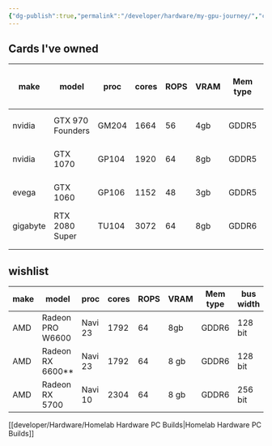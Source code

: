 ```yaml
---
{"dg-publish":true,"permalink":"/developer/hardware/my-gpu-journey/","created":"2025-04-09T22:15:15.291-05:00","updated":"2025-04-09T11:37:01.000-05:00"}
---
```



## Cards I've owned
| make     | model            | proc  | cores | ROPS | VRAM | Mem type | bus width | power     | launch vs now price | Link                                                                       |
| -------- | ---------------- | ----- | ----- | ---- | ---- | -------- | --------- | --------- | ------------------- | -------------------------------------------------------------------------- |
| nvidia   | GTX 970 Founders | GM204 | 1664  | 56   | 4gb  | GDDR5    | 256 bit   | 148 W max | $329                | [link](https://www.techpowerup.com/gpu-specs/geforce-gtx-970.c2620)        |
| nvidia   | GTX 1070         | GP104 | 1920  | 64   | 8gb  | GDDR5    | 256 bit   | 150 W max | $379                | [link](https://www.techpowerup.com/gpu-specs/geforce-gtx-1070.c2840)       |
| evega    | GTX 1060         | GP106 | 1152  | 48   | 3gb  | GDDR5    | 192 bit   | 120 W max | $199                | [link](https://www.techpowerup.com/gpu-specs/geforce-gtx-1060-3-gb.c2867)  |
| gigabyte | RTX 2080 Super   | TU104 | 3072  | 64   | 8gb  | GDDR6    | 256       | 250 W max | $699                | [link](https://www.techpowerup.com/gpu-specs/geforce-rtx-2080-super.c3439) |
|          |                  |       |       |      |      |          |           |           |                     |                                                                            |
|          |                  |       |       |      |      |          |           |           |                     |                                                                            |


## wishlist
| make | model            | proc    | cores | ROPS | VRAM | Mem type | bus width | power     | price | Link                                                                 |
| ---- | ---------------- | ------- | ----- | ---- | ---- | -------- | --------- | --------- | ----- | -------------------------------------------------------------------- |
| AMD  | Radeon PRO W6600 | Navi 23 | 1792  | 64   | 8gb  | GDDR6    | 128 bit   | 100 W max | $649  | [link](https://www.techpowerup.com/gpu-specs/radeon-pro-w6600.c3818) |
| AMD  | Radeon RX 6600**   | Navi 23 | 1792  | 64   | 8 gb | GDDR6    | 128 bit   | 132 W max | $329  | [link](https://www.techpowerup.com/gpu-specs/radeon-rx-6600.c3696)   |
| AMD  | Radeon RX 5700   | Navi 10 | 2304  | 64   | 8 gb | GDDR6    | 256 bit   | 180 W max | $349  | [link](https://www.techpowerup.com/gpu-specs/radeon-rx-5700.c3437)                                                                     |
[[developer/Hardware/Homelab Hardware PC Builds\|Homelab Hardware PC Builds]]